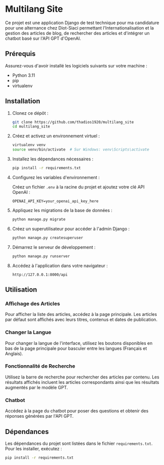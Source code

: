 # Multilang Site

Ce projet est une application Django de test technique pour ma candidature pour une alternance chez Diot-Siaci permettant l'Internationalisation et la gestion des articles de blog, de rechercher des articles et d'intégrer un chatbot basé sur l'API GPT d'OpenAI.

## Prérequis

Assurez-vous d'avoir installé les logiciels suivants sur votre machine :

- Python 3.11
- pip
- virtualenv

## Installation

1. Clonez ce dépôt :

    ```bash
    git clone https://github.com/thadios1920/multilang_site
    cd multilang_site
    ```

2. Créez et activez un environnement virtuel :

    ```bash
    virtualenv venv
    source venv/bin/activate  # Sur Windows: venv\Scripts\activate
    ```

3. Installez les dépendances nécessaires :

    ```bash
    pip install -r requirements.txt
    ```

4. Configurez les variables d'environnement :

    Créez un fichier `.env` à la racine du projet et ajoutez votre clé API OpenAI :

    ```dotenv
    OPENAI_API_KEY=your_openai_api_key_here
    ```

5. Appliquez les migrations de la base de données :

    ```bash
    python manage.py migrate
    ```

6. Créez un superutilisateur pour accéder à l'admin Django :

    ```bash
    python manage.py createsuperuser
    ```

7. Démarrez le serveur de développement :

    ```bash
    python manage.py runserver
    ```

8. Accédez à l'application dans votre navigateur :

    ```
    http://127.0.0.1:8000/api   
    ```

## Utilisation

### Affichage des Articles

Pour afficher la liste des articles, accédez à la page principale. Les articles par défaut sont affichés avec leurs titres, contenus et dates de publication.

### Changer la Langue

Pour changer la langue de l'interface, utilisez les boutons disponibles en bas de la page principale pour basculer entre les langues (Français et Anglais).

### Fonctionnalité de Recherche

Utilisez la barre de recherche pour rechercher des articles par contenu. Les résultats affichés incluent les articles correspondants ainsi que les résultats augmentés par le modèle GPT.

### Chatbot

Accédez à la page du chatbot pour poser des questions et obtenir des réponses générées par l'API GPT.

## Dépendances

Les dépendances du projet sont listées dans le fichier `requirements.txt`. Pour les installer, exécutez :

```bash
pip install -r requirements.txt

